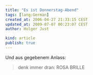 ```yaml
---
title: "Es ist Donnerstag-Abend"
tags: [lang:German]
created_at: 2006-04-27 21:33:15 CEST
updated_at: 2009-07-07 00:23:07 CEST
author: Holger Just

kind: article
publish: true
---
```


Und aus gegebenem Anlass:

>denk immer dran: ROSA BRILLE